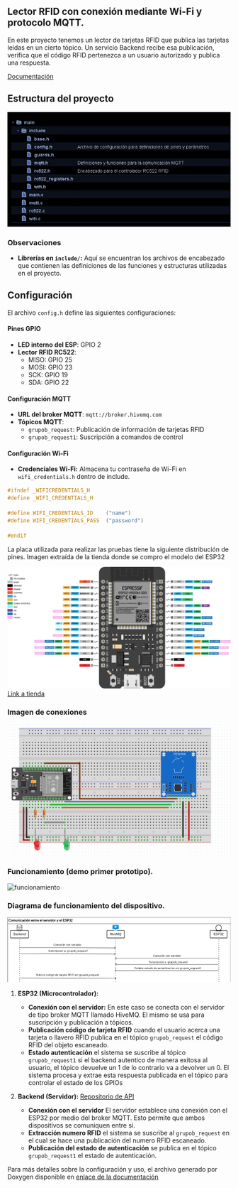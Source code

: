 ## Lector RFID con conexión mediante Wi-Fi y protocolo MQTT.

En este proyecto tenemos un lector de tarjetas RFID que publica las tarjetas leídas en un cierto tópico. Un servicio Backend recibe esa publicación, verifica que el código RFID pertenezca a un usuario autorizado y publica una respuesta.

[Documentación](https://guileless-pavlova-79e065.netlify.app/files.html)

## Estructura del proyecto
![pinout_esp32](./imgs/estructura.PNG)

### Observaciones
- **Librerías en `include/`:** Aquí se encuentran los archivos de encabezado que contienen las definiciones de las funciones y estructuras utilizadas en el proyecto.

## Configuración

El archivo `config.h` define las siguientes configuraciones:

####  Pines GPIO

- **LED interno del ESP**: GPIO 2
- **Lector RFID RC522**:
  - MISO: GPIO 25
  - MOSI: GPIO 23
  - SCK: GPIO 19
  - SDA: GPIO 22

#### Configuración MQTT

- **URL del broker MQTT**: `mqtt://broker.hivemq.com`
- **Tópicos MQTT**:
  - `grupob_request`: Publicación de información de tarjetas RFID
  - `grupob_request1`: Suscripción a comandos de control

#### Configuración Wi-Fi
- **Credenciales Wi-Fi:** Almacena tu contraseña de Wi-Fi en `wifi_credentials.h` dentro de include.
```c
#ifndef _WIFICREDENTIALS_H
#define _WIFI_CREDENTIALS_H

#define WIFI_CREDENTIALS_ID    ("name")
#define WIFI_CREDENTIALS_PASS  ("password")

#endif
```
La placa utilizada para realizar las pruebas tiene la siguiente distribución de pines. Imagen extraída de la tienda donde se compro el modelo del ESP32

![pinout_esp32](./imgs/esp32_pinout.jpg)
[Link a tienda](https://tienda.starware.com.ar/producto/placa-desarrollo-espressif-esp32-ch9102x-dual-core-wifi-bluetooth/)






### Imagen de conexiones

![circuito](./imgs/circuito_proto.png)


### Funcionamiento (demo primer prototipo).
![funcionamiento](./imgs/funcionamiento.gif)


### Diagrama de funcionamiento del dispositivo.

![diagrama](./imgs/diagrama.png)



1. **ESP32 (Microcontrolador):** 

    - **Conexión con el servidor:** En este caso se conecta con el servidor de tipo broker MQTT llamado HiveMQ. El mismo se usa para suscripción y publicación a tópicos. 
    - **Publicación código de tarjeta RFID** cuando el usuario acerca una tarjeta o llavero RFID publica en el tópico `grupob_request` el código RFID del objeto escaneado.
    - **Estado autenticación** el sistema se suscribe al tópico `grupob_request1` si el backend autentico de manera exitosa al usuario, el tópico devuelve un 1 de lo contrario va a devolver un 0. El sistema procesa y extrae esta respuesta publicada en el tópico para controlar el estado de los GPIOs
  
2. **Backend (Servidor):** [Repositorio de API](https://github.com/facumruiz/rfidhub)
    - **Conexión con el servidor** El servidor establece una conexión con el ESP32 por medio del broker MQTT. Esto permite que ambos dispositivos se comuniquen entre sí.
    - **Extracción numero RFID** el sistema se suscribe al `grupob_request` en el cual se hace una publicación del numero RFID escaneado.  
    - **Publicación del estado de autenticación** se publica en el tópico `grupob_request1` el estado de autenticación.
  

Para más detalles sobre la configuración y uso, el archivo generado por Doxygen disponible en [enlace de la documentación](https://guileless-pavlova-79e065.netlify.app/files.html)



